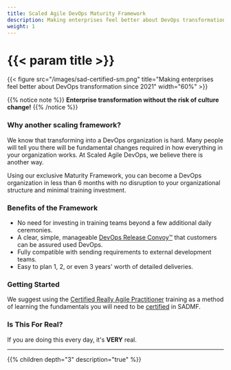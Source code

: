 ```yaml
---
title: Scaled Agile DevOps Maturity Framework
description: Making enterprises feel better about DevOps transformation since 2021
weight: 1
---
```


# {{< param title >}}

{{< figure src="/images/sad-certified-sm.png" title="Making enterprises feel better about DevOps transformation since 2021" width="60%" >}}

{{% notice note %}}
**Enterprise transformation without the risk of culture change!**
{{% /notice %}}


### Why another scaling framework?

We know that transforming into a DevOps organization is hard. Many people will tell you there will be fundamental changes required in how everything in your organization works. At Scaled Agile DevOps, we believe there is another way.

Using our exclusive Maturity Framework, you can become a DevOps organization in less than 6 months with no disruption to your organizational structure and minimal training investment.

### Benefits of the Framework

- No need for investing in training teams beyond a few additional daily ceremonies.
- A clear, simple, manageable [DevOps Release Convoy&trade;](./release-convoy/) that customers can be assured used DevOps.
- Fully compatible with sending requirements to external development teams.
- Easy to plan 1, 2, or even 3 years' worth of detailed deliveries.

### Getting Started

We suggest using the [Certified Really Agile Practitioner](https://www.youtube.com/watch?v=cwbiSCgiZNA) training as a method of learning the fundamentals you will need to be [certified](/certifications) in SADMF.

### Is This For Real?

If you are doing this every day, it's **VERY** real.

---

{{% children depth="3" description="true" %}}


